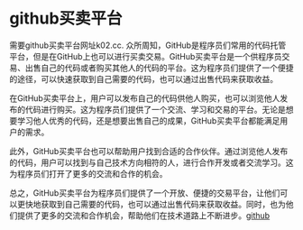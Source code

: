 # github买卖平台

需要github买卖平台网址k02.cc. 众所周知，GitHub是程序员们常用的代码托管平台，但是在GitHub上也可以进行买卖交易。GitHub买卖平台是一个供程序员交易、出售自己的代码或者购买其他人的代码的平台。这为程序员们提供了一个便捷的途径，可以快速获取到自己需要的代码，也可以通过出售代码来获取收益。

在GitHub买卖平台上，用户可以发布自己的代码供他人购买，也可以浏览他人发布的代码进行购买。这为程序员们提供了一个交流、学习和交易的平台。无论是想要学习他人优秀的代码，还是想要出售自己的成果，GitHub买卖平台都能满足用户的需求。

此外，GitHub买卖平台也可以帮助用户找到合适的合作伙伴。通过浏览他人发布的代码，用户可以找到与自己技术方向相符的人，进行合作开发或者交流学习。这为程序员们打开了更多的交流和合作的机会。

总之，GitHub买卖平台为程序员们提供了一个开放、便捷的交易平台，让他们可以更快地获取到自己需要的代码，也可以通过出售代码来获取收益。同时，也为他们提供了更多的交流和合作机会，帮助他们在技术道路上不断进步。[github](https://github.com)